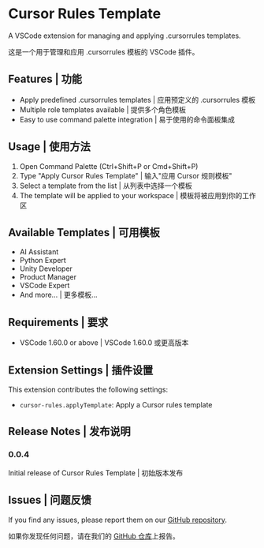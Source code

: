 # Cursor Rules Template

A VSCode extension for managing and applying .cursorrules templates.

这是一个用于管理和应用 .cursorrules 模板的 VSCode 插件。

## Features | 功能

- Apply predefined .cursorrules templates | 应用预定义的 .cursorrules 模板
- Multiple role templates available | 提供多个角色模板
- Easy to use command palette integration | 易于使用的命令面板集成

## Usage | 使用方法

1. Open Command Palette (Ctrl+Shift+P or Cmd+Shift+P)
2. Type "Apply Cursor Rules Template" | 输入"应用 Cursor 规则模板"
3. Select a template from the list | 从列表中选择一个模板
4. The template will be applied to your workspace | 模板将被应用到你的工作区

## Available Templates | 可用模板

- AI Assistant
- Python Expert
- Unity Developer
- Product Manager
- VSCode Expert
- And more... | 更多模板...

## Requirements | 要求

- VSCode 1.60.0 or above | VSCode 1.60.0 或更高版本

## Extension Settings | 插件设置

This extension contributes the following settings:

- `cursor-rules.applyTemplate`: Apply a Cursor rules template

## Release Notes | 发布说明

### 0.0.4

Initial release of Cursor Rules Template | 初始版本发布

## Issues | 问题反馈

If you find any issues, please report them on our [GitHub repository](https://github.com/kelisiWu123/cursor-rules-wizard/issues).

如果你发现任何问题，请在我们的 [GitHub 仓库](https://github.com/kelisiWu123/cursor-rules-wizard/issues)上报告。

